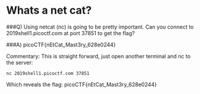 # Whats a net cat?
###Q) Using netcat (nc) is going to be pretty important. Can you connect to 2019shell1.picoctf.com at port 37851 to get the flag?

###A) picoCTF{nEtCat_Mast3ry_628e0244}

Commentary:
This is straight forward, just open another terminal and nc to the server:
```
nc 2019shell1.picoctf.com 37851
```

Which reveals the flag: picoCTF{nEtCat_Mast3ry_628e0244}